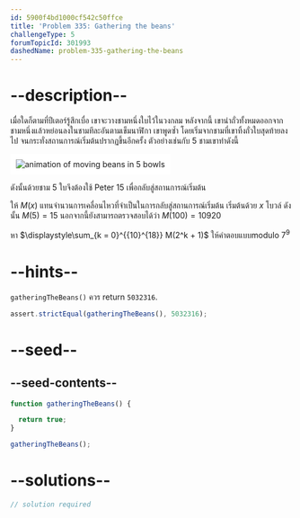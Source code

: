 ```yaml
---
id: 5900f4bd1000cf542c50ffce
title: 'Problem 335: Gathering the beans'
challengeType: 5
forumTopicId: 301993
dashedName: problem-335-gathering-the-beans
---
```


# --description--

เมื่อใดก็ตามที่ปีเตอร์รู้สึกเบื่อ เขาจะวางชามหนึ่งใบไว้ในวงกลม หลังจากนี้ เขานำถั่วทั้งหมดออกจากชามหนึ่งแล้วหย่อนลงในชามทีละอันตามเข็มนาฬิกา เขาพูดซ้ำ โดยเริ่มจากชามที่เขาทิ้งถั่วใบสุดท้ายลงไป จนกระทั่งสถานการณ์เริ่มต้นปรากฏขึ้นอีกครั้ง ตัวอย่างเช่นกับ 5 ชามเขาทำดังนี้

<img class="img-responsive center-block" alt="animation of moving beans in 5 bowls" src="https://cdn.freecodecamp.org/curriculum/project-euler/gathering-the-beans.gif" style="background-color: white; padding: 10px;">

ดังนั้นด้วยชาม 5 ใบจึงต้องใช้ Peter 15 เพื่อกลับสู่สถานการณ์เริ่มต้น

ให้ $M(x)$ แทนจำนวนการเคลื่อนไหวที่จำเป็นในการกลับสู่สถานการณ์เริ่มต้น เริ่มต้นด้วย $x$ โบวล์ ดังนั้น $M(5) = 15$ นอกจากนี้ยังสามารถตรวจสอบได้ว่า $M(100) = 10920$

หา $\displaystyle\sum_{k = 0}^{{10}^{18}} M(2^k + 1)$ ให้คำตอบแบบmodulo $7^9$

# --hints--

`gatheringTheBeans()` ควร return `5032316`.

```js
assert.strictEqual(gatheringTheBeans(), 5032316);
```

# --seed--

## --seed-contents--

```js
function gatheringTheBeans() {

  return true;
}

gatheringTheBeans();
```

# --solutions--

```js
// solution required
```
